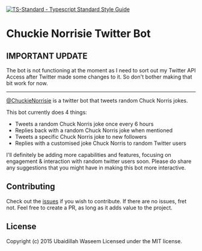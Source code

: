 [![TS-Standard - Typescript Standard Style Guide](https://badgen.net/badge/code%20style/ts-standard/blue?icon=typescript)](https://github.com/toddbluhm/ts-standard)

# Chuckie Norrisie Twitter Bot
## **IMPORTANT UPDATE**
The bot is not functioning at the moment as I need to sort out my Twitter API Access after Twitter made some changes to it. So don't bother making that bit work for now.

---

[@ChuckieNorrisie](https://twitter.com/ChuckieNorrisie) is a twitter bot that tweets random Chuck Norris jokes.

This bot currently does 4 things:
* Tweets a random Chuck Norris joke once every 6 hours
* Replies back with a random Chuck Norris joke when mentioned
* Tweets a specific Chuck Norris joke to new followers
* Replies with a customised joke Chuck Norris to random Twitter users

I'll definitely be adding more capabilities and features, focusing on engagement & interaction with random twitter users soon. Please do share any suggestions that you might have in making this bot more interactive.

## Contributing
Check out the [issues](https://github.com/uwaseem/ChuckieNorrisieTwitterBot/issues) if you wish to contribute. If there are no issues, fret not. Feel free to create a PR, as long as it adds value to the project.

## License
Copyright (c) 2015 Ubaidillah Waseem
Licensed under the MIT license.
